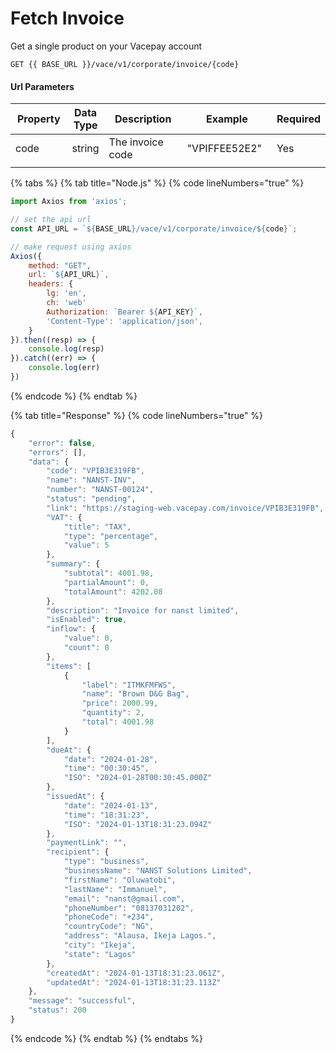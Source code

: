 # Fetch Invoice

Get a single product on your Vacepay account

```
GET {{ BASE_URL }}/vace/v1/corporate/invoice/{code}
```

#### Url Parameters

<table><thead><tr><th width="129">Property</th><th>Data Type</th><th width="277">Description</th><th width="200">Example</th><th>Required</th></tr></thead><tbody><tr><td>code</td><td>string</td><td>The invoice code</td><td>"VPIFFEE52E2"</td><td>Yes</td></tr><tr><td></td><td></td><td></td><td></td><td></td></tr></tbody></table>

{% tabs %}
{% tab title="Node.js" %}
{% code lineNumbers="true" %}
```javascript
import Axios from 'axios';

// set the api url
const API_URL = `${BASE_URL}/vace/v1/corporate/invoice/${code}`;

// make request using axios
Axios({
    method: "GET",
    url: `${API_URL}`,
    headers: {
        lg: 'en',
        ch: 'web'
        Authorization: `Bearer ${API_KEY}`,
        'Content-Type': 'application/json',
    }
}).then((resp) => {
    console.log(resp)
}).catch((err) => {
    console.log(err)
})
```
{% endcode %}
{% endtab %}

{% tab title="Response" %}
{% code lineNumbers="true" %}
```javascript
{
    "error": false,
    "errors": [],
    "data": {
        "code": "VPIB3E319FB",
        "name": "NANST-INV",
        "number": "NANST-00124",
        "status": "pending",
        "link": "https://staging-web.vacepay.com/invoice/VPIB3E319FB",
        "VAT": {
            "title": "TAX",
            "type": "percentage",
            "value": 5
        },
        "summary": {
            "subtotal": 4001.98,
            "partialAmount": 0,
            "totalAmount": 4202.08
        },
        "description": "Invoice for nanst limited",
        "isEnabled": true,
        "inflow": {
            "value": 0,
            "count": 0
        },
        "items": [
            {
                "label": "ITMKFMFWS",
                "name": "Brown D&G Bag",
                "price": 2000.99,
                "quantity": 2,
                "total": 4001.98
            }
        ],
        "dueAt": {
            "date": "2024-01-28",
            "time": "00:30:45",
            "ISO": "2024-01-28T00:30:45.000Z"
        },
        "issuedAt": {
            "date": "2024-01-13",
            "time": "18:31:23",
            "ISO": "2024-01-13T18:31:23.094Z"
        },
        "paymentLink": "",
        "recipient": {
            "type": "business",
            "businessName": "NANST Solutions Limited",
            "firstName": "Oluwatobi",
            "lastName": "Immanuel",
            "email": "nanst@gmail.com",
            "phoneNumber": "08137031202",
            "phoneCode": "+234",
            "countryCode": "NG",
            "address": "Alausa, Ikeja Lagos.",
            "city": "Ikeja",
            "state": "Lagos"
        },
        "createdAt": "2024-01-13T18:31:23.061Z",
        "updatedAt": "2024-01-13T18:31:23.113Z"
    },
    "message": "successful",
    "status": 200
}
```
{% endcode %}
{% endtab %}
{% endtabs %}

